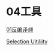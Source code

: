 # 04工具



[01反编译dll](01%E5%8F%8D%E7%BC%96%E8%AF%91dll/01%E5%8F%8D%E7%BC%96%E8%AF%91dll.md)

[Selection Uitiliity](Selection%20Uitiliity/Selection%20Uitiliity.md)



